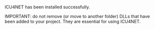 ICU4NET has been installed successfully.

IMPORTANT: do not remove (or move to another folder) DLLs that have been added to your project. They are essential for using ICU4NET.